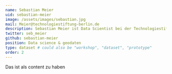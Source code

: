 ```yaml
---
name: Sebastian Meier
uid: sebastian-meier
image: /assets/images/sebastian.jpg
mail: Meier@technologiestiftung-berlin.de
description: Sebastian Meier ist Data Scientist bei der Technologiestiftung Berlin. Er studierte Kommunikations-, Interface-Design und promovierte im Bereich der Geoinformatik an der Uni Potsdam. Der Fokus von Sebastians Arbeit liegt auf der Analyse und Visualisierung räumlicher Daten, sowie menschzentrierter Perspektiven bei der Entwicklung von Mensch-Maschine-Schnittstellen.
twitter: seb_meier
github: sebastian-meier
position: Data science & geodaten
type: dataset # could also be "workshop", "dataset", "prototype"
order: 2
---
```



Das ist als content zu haben
